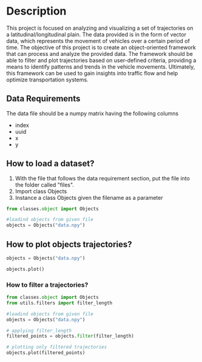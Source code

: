 # Description

This project is focused on analyzing and visualizing a set of trajectories on a latitudinal/longitudinal plain. The data provided is in the form of vector data, which represents the movement of vehicles over a certain period of time. The objective of this project is to create an object-oriented framework that can process and analyze the provided data. The framework should be able to filter and plot trajectories based on user-defined criteria, providing a means to identify patterns and trends in the vehicle movements. Ultimately, this framework can be used to gain insights into traffic flow and help optimize transportation systems.

## Data Requirements
The data file should be a numpy matrix having the following columns

- index
- uuid
- x
- y

## How to load a dataset?
1. With the file that follows the data requirement section, put the file into the folder called "files".
2. Import class Objects
3. Instance a class Objects given the filename as a parameter


```python
from classes.object import Objects

#loadind objects from given file
objects = Objects("data.npy")
```

## How to plot objects trajectories?

```python
objects = Objects("data.npy")

objects.plot()
```


### How to filter a trajectories?

```python
from classes.object import Objects
from utils.filters import filter_length

#loadind objects from given file
objects = Objects("data.npy")

# applying filter_length
filtered_points = objects.filter(filter_length)

# plotting only filtered trajectories
objects.plot(filtered_points)
```